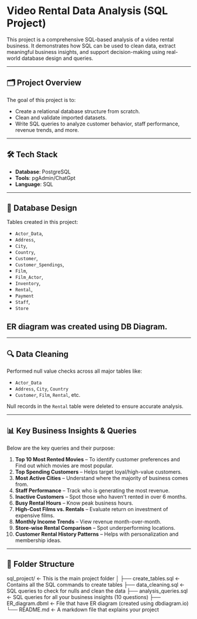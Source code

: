# Video Rental Data Analysis (SQL Project)

This project is a comprehensive SQL-based analysis of a video rental business. It demonstrates how SQL can be used to clean data, extract meaningful business insights, and support decision-making using real-world database design and queries.

---

## 🗂️ Project Overview

The goal of this project is to:
- Create a relational database structure from scratch.
- Clean and validate imported datasets.
- Write SQL queries to analyze customer behavior, staff performance, revenue trends, and more.

---

## 🛠️ Tech Stack

- **Database**: PostgreSQL
- **Tools**: pgAdmin/ChatGpt
- **Language**: SQL

---

## 📁 Database Design

Tables created in this project:
- `Actor_Data`,
- `Address`,
- `City`,
- `Country`,
- `Customer`,
- `Customer_Spendings`,
- `Film`,
- `Film_Actor`,
- `Inventory`,
- `Rental`,
-  `Payment`
- `Staff`,
-  `Store`

## ER diagram was created using DB Diagram.

---

## 🔍 Data Cleaning

Performed null value checks across all major tables like:
- `Actor_Data`
- `Address`, `City`, `Country`
- `Customer`, `Film`, `Rental`, etc.

Null records in the `Rental` table were deleted to ensure accurate analysis.

---

## 📊 Key Business Insights & Queries

Below are the key queries and their purpose:

1. **Top 10 Most Rented Movies** – To identify customer preferences and Find out which movies are most popular.
2. **Top Spending Customers** – Helps target loyal/high-value customers.
3. **Most Active Cities** – Understand where the majority of business comes from.
4. **Staff Performance** – Track who is generating the most revenue.
5. **Inactive Customers** – Spot those who haven't rented in over 6 months.
6. **Busy Rental Hours** – Know peak business hours.
7. **High-Cost Films vs. Rentals** – Evaluate return on investment of expensive films.
8. **Monthly Income Trends** – View revenue month-over-month.
9. **Store-wise Rental Comparison** – Spot underperforming locations.
10. **Customer Rental History Patterns** – Helps with personalization and membership ideas.

---

## 📁 Folder Structure

sql_project/                 ← This is the main project folder
│
├── create_tables.sql        ← Contains all the SQL commands to create tables
├── data_cleaning.sql        ← SQL queries to check for nulls and clean the data
├── analysis_queries.sql     ← SQL queries for all your business insights (10 questions)
├── ER_diagram.dbml          ← File that have ER diagram (created using dbdiagram.io)
└── README.md                ← A markdown file that explains your project 


